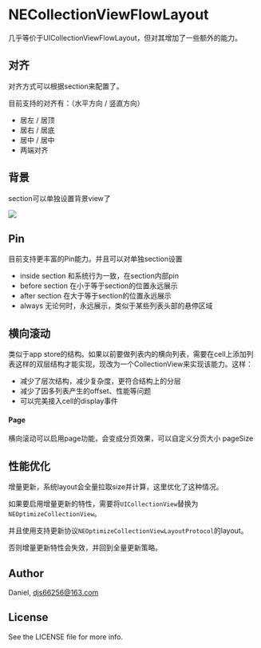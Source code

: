 # NECollectionViewFlowLayout

几乎等价于UICollectionViewFlowLayout，但对其增加了一些额外的能力。

## 对齐

对齐方式可以根据section来配置了。

目前支持的对齐有：（水平方向 / 竖直方向）

- 居左 / 居顶
- 居右 / 居底
- 居中 / 居中
- 两端对齐

## 背景

section可以单独设置背景view了

![](./background.png)

## Pin

目前支持更丰富的Pin能力。并且可以对单独section设置

- inside section 和系统行为一致，在section内部pin
- before section 在小于等于section的位置永远展示
- after section 在大于等于section的位置永远展示
- always 无论何时，永远展示，类似于某些列表头部的悬停区域

## 横向滚动

类似于app store的结构。如果以前要做列表内的横向列表，需要在cell上添加列表这样的双层结构才能实现，现改为一个CollectionView来实现该能力。这样：

- 减少了层次结构，减少复杂度，更符合结构上的分层
- 减少了因多列表产生的offset、性能等问题
- 可以完美接入cell的display事件

#### Page

横向滚动可以启用page功能，会变成分页效果，可以自定义分页大小 pageSize

## 性能优化

增量更新，系统layout会全量拉取size并计算，这里优化了这种情况。

如果要启用增量更新的特性，需要将`UICollectionView`替换为`NEOptimizeCollectionView`。

并且使用支持更新协议`NEOptimizeCollectionViewLayoutProtocol`的layout。

否则增量更新特性会失效，并回到全量更新策略。

## Author

Daniel, djs66256@163.com

## License

See the LICENSE file for more info.
